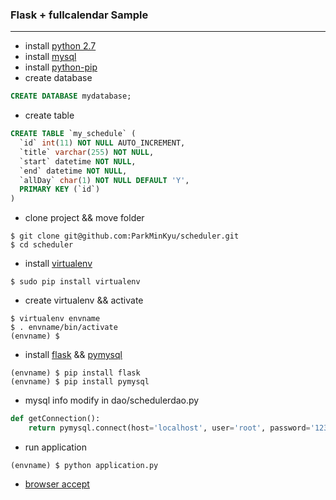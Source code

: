 ### Flask + fullcalendar Sample
----------------------------
- install [python 2.7](https://www.python.org/downloads/)
- install [mysql](https://dev.mysql.com/downloads/)
- install [python-pip](https://pip.pypa.io/en/stable/installing/)
- create database

```sql
CREATE DATABASE mydatabase;
```

- create table

```sql
CREATE TABLE `my_schedule` (
  `id` int(11) NOT NULL AUTO_INCREMENT,
  `title` varchar(255) NOT NULL,
  `start` datetime NOT NULL,
  `end` datetime NOT NULL,
  `allDay` char(1) NOT NULL DEFAULT 'Y',
  PRIMARY KEY (`id`)
)
```

- clone project && move folder

```
$ git clone git@github.com:ParkMinKyu/scheduler.git
$ cd scheduler
```

- install [virtualenv](https://virtualenv.pypa.io/en/stable/)

```
$ sudo pip install virtualenv
```

- create virtualenv && activate

```
$ virtualenv envname
$ . envname/bin/activate
(envname) $
```

- install [flask](http://flask.pocoo.org/) && [pymysql](https://github.com/PyMySQL/PyMySQL)

```
(envname) $ pip install flask
(envname) $ pip install pymysql
```

- mysql info modify in dao/schedulerdao.py

```python
def getConnection():
    return pymysql.connect(host='localhost', user='root', password='123456', db='myintranet', charset='utf8')
```

- run application

```
(envname) $ python application.py
```

- [browser accept](http://localhost:5000)
